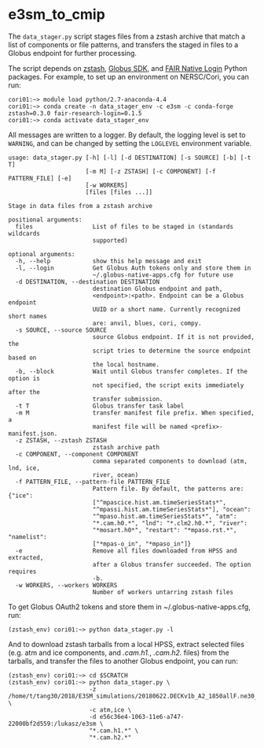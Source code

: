 # e3sm_to_cmip

The `data_stager.py` script stages files from a zstash archive that match a list of components or file patterns, and transfers the staged in files to a Globus endpoint for further processing.

The script depends on [zstash][zstash], [Globus SDK][globussdk], and [FAIR Native Login][fairnativelogin] Python packages. For example, to set up an environment on NERSC/Cori, you can run:
```
cori01:~> module load python/2.7-anaconda-4.4
cori01:~> conda create -n data_stager_env -c e3sm -c conda-forge zstash=0.3.0 fair-research-login=0.1.5
cori01:~> conda activate data_stager_env
```
All messages are written to a logger. By default, the logging level is set to `WARNING`, and can be changed by setting the `LOGLEVEL` environment variable.
```
usage: data_stager.py [-h] [-l] [-d DESTINATION] [-s SOURCE] [-b] [-t T]
                      [-m M] [-z ZSTASH] [-c COMPONENT] [-f PATTERN_FILE] [-e]
                      [-w WORKERS]
                      [files [files ...]]

Stage in data files from a zstash archive

positional arguments:
  files                 List of files to be staged in (standards wildcards
                        supported)

optional arguments:
  -h, --help            show this help message and exit
  -l, --login           Get Globus Auth tokens only and store them in
                        ~/.globus-native-apps.cfg for future use
  -d DESTINATION, --destination DESTINATION
                        destination Globus endpoint and path,
                        <endpoint>:<path>. Endpoint can be a Globus endpoint
                        UUID or a short name. Currently recognized short names
                        are: anvil, blues, cori, compy.
  -s SOURCE, --source SOURCE
                        source Globus endpoint. If it is not provided, the
                        script tries to determine the source endpoint based on
                        the local hostname.
  -b, --block           Wait until Globus transfer completes. If the option is
                        not specified, the script exits immediately after the
                        transfer submission.
  -t T                  Globus transfer task label
  -m M                  transfer manifest file prefix. When specified, a
                        manifest file will be named <prefix>-manifest.json.
  -z ZSTASH, --zstash ZSTASH
                        zstash archive path
  -c COMPONENT, --component COMPONENT
                        comma separated components to download (atm, lnd, ice,
                        river, ocean)
  -f PATTERN_FILE, --pattern-file PATTERN_FILE
                        Pattern file. By default, the patterns are: {"ice":
                        ["^mpascice.hist.am.timeSeriesStats*",
                        "^mpassi.hist.am.timeSeriesStats*"], "ocean":
                        "^mpaso.hist.am.timeSeriesStats*", "atm":
                        "*.cam.h0.*", "lnd": "*.clm2.h0.*", "river":
                        "*mosart.h0*", "restart": "*mpaso.rst.*", "namelist":
                        ["*mpas-o_in", "*mpaso_in"]}
  -e                    Remove all files downloaded from HPSS and extracted,
                        after a Globus transfer succeeded. The option requires
                        -b.
  -w WORKERS, --workers WORKERS
                        Number of workers untarring zstash files
```
To get Globus OAuth2 tokens and store them in ~/.globus-native-apps.cfg, run:
```
(zstash_env) cori01:~> python data_stager.py -l
```
And to download zstash tarballs from a local HPSS, extract selected files (e.g. atm and ice components, and *.cam.h1.*, *.cam.h2.* files) from the tarballs, and transfer the files to another Globus endpoint, you can run:
```
(zstash_env) cori01:~> cd $SCRATCH
(zstash_env) cori01:~> python data_stager.py \
                       -z /home/t/tang30/2018/E3SM_simulations/20180622.DECKv1b_A2_1850allF.ne30_oEC.edison \
                       -c atm,ice \
                       -d e56c36e4-1063-11e6-a747-22000bf2d559:/lukasz/e3sm \
                       "*.cam.h1.*" \
                       "*.cam.h2.*"
```
[zstash]: https://github.com/E3SM-Project/zstash
[globussdk]: https://github.com/globus/globus-sdk-python
[fairnativelogin]: https://github.com/fair-research/native-login
